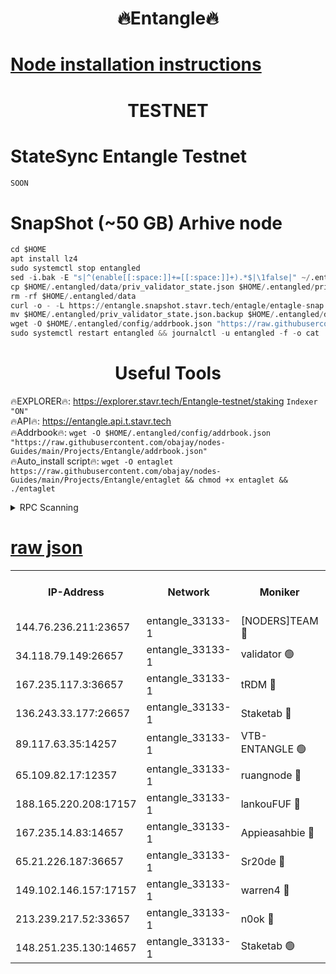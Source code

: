 <h1 align="center"> 🔥Entangle🔥</h1>

[Node installation instructions](https://github.com/obajay/nodes-Guides/tree/main/Projects/Entangle)
=

<h1 align="center"> TESTNET</h1>

# StateSync Entangle Testnet
```python
SOON
```
# SnapShot (~50 GB) Arhive node
```python
cd $HOME
apt install lz4
sudo systemctl stop entangled
sed -i.bak -E "s|^(enable[[:space:]]+=[[:space:]]+).*$|\1false|" ~/.entangled/config/config.toml
cp $HOME/.entangled/data/priv_validator_state.json $HOME/.entangled/priv_validator_state.json.backup
rm -rf $HOME/.entangled/data
curl -o - -L https://entangle.snapshot.stavr.tech/entagle/entagle-snap.tar.lz4 | lz4 -c -d - | tar -x -C $HOME/.entangled --strip-components 2
mv $HOME/.entangled/priv_validator_state.json.backup $HOME/.entangled/data/priv_validator_state.json
wget -O $HOME/.entangled/config/addrbook.json "https://raw.githubusercontent.com/obajay/nodes-Guides/main/Projects/Entangle/addrbook.json"
sudo systemctl restart entangled && journalctl -u entangled -f -o cat
```
 <h1 align="center"> Useful Tools</h1>
 
🔥EXPLORER🔥: https://explorer.stavr.tech/Entangle-testnet/staking        `Indexer "ON"` \
🔥API🔥:      https://entangle.api.t.stavr.tech \
🔥Addrbook🔥: ```wget -O $HOME/.entangled/config/addrbook.json "https://raw.githubusercontent.com/obajay/nodes-Guides/main/Projects/Entangle/addrbook.json"``` \
🔥Auto_install script🔥:  `wget -O entaglet https://raw.githubusercontent.com/obajay/nodes-Guides/main/Projects/Entangle/entaglet && chmod +x entaglet && ./entaglet`


<details>
<summary>RPC Scanning</summary>

<h2 align="center"> We scan nodes in real time every 4 hours. And we provide the final result of RPC endpoints.
We cannot influence the operation of these nodes in any way. </h2>


```python
If Voting Power is higher than 0 --> then the Node is a validator of the network and may be subject to attack and be a potential threat to the chain.
```
```python
We marked such validators with a red symbol
```

</details>

[raw json](https://rpc-check.entangt.stavr.tech/entangt/rpc-entangt-result.json)
=


<table><tr><th>IP-Address</th><th>Network</th><th>Moniker</th><th>Latest Block Height</th><th>Earliest Block Height</th><th>Catching Up</th><th>Tx Index</th><th>Voting Power</th><th>Scan Time</th></tr><tr><td>144.76.236.211:23657</td><td>entangle_33133-1</td><td>[NODERS]TEAM 🔴</td><td>2288477</td><td>1</td><td>False</td><td>off</td><td>27069225009726118</td><td>2024-02-20T21:03:05.861213347UTC</td></tr><tr><td>34.118.79.149:26657</td><td>entangle_33133-1</td><td>validator 🟢</td><td>2288479</td><td>1</td><td>False</td><td>on</td><td>0</td><td>2024-02-20T21:03:13.006164325UTC</td></tr><tr><td>167.235.117.3:36657</td><td>entangle_33133-1</td><td>tRDM 🔴</td><td>2288479</td><td>1</td><td>False</td><td>on</td><td>187956977543471</td><td>2024-02-20T21:03:17.731714948UTC</td></tr><tr><td>136.243.33.177:26657</td><td>entangle_33133-1</td><td>Staketab 🔴</td><td>2288477</td><td>660001</td><td>False</td><td>on</td><td>155947421267040</td><td>2024-02-20T21:03:08.273964463UTC</td></tr><tr><td>89.117.63.35:14257</td><td>entangle_33133-1</td><td>VTB-ENTANGLE 🟢</td><td>2288477</td><td>1162001</td><td>False</td><td>off</td><td>0</td><td>2024-02-20T21:03:03.119356840UTC</td></tr><tr><td>65.109.82.17:12357</td><td>entangle_33133-1</td><td>ruangnode 🔴</td><td>2288476</td><td>1312001</td><td>False</td><td>off</td><td>512520058530437</td><td>2024-02-20T21:02:54.334101194UTC</td></tr><tr><td>188.165.220.208:17157</td><td>entangle_33133-1</td><td>lankouFUF 🔴</td><td>2288476</td><td>1910001</td><td>False</td><td>off</td><td>316793916286245</td><td>2024-02-20T21:02:56.636178349UTC</td></tr><tr><td>167.235.14.83:14657</td><td>entangle_33133-1</td><td>Appieasahbie 🔴</td><td>2288479</td><td>2042001</td><td>False</td><td>on</td><td>43255846663117574</td><td>2024-02-20T21:03:17.366405413UTC</td></tr><tr><td>65.21.226.187:36657</td><td>entangle_33133-1</td><td>Sr20de 🔴</td><td>2288476</td><td>2049001</td><td>False</td><td>off</td><td>19516726078017</td><td>2024-02-20T21:02:53.652605011UTC</td></tr><tr><td>149.102.146.157:17157</td><td>entangle_33133-1</td><td>warren4 🔴</td><td>2288477</td><td>2098001</td><td>False</td><td>on</td><td>499897925779815</td><td>2024-02-20T21:03:05.544026093UTC</td></tr><tr><td>213.239.217.52:33657</td><td>entangle_33133-1</td><td>n0ok 🔴</td><td>2288479</td><td>2188479</td><td>False</td><td>off</td><td>46593113126324114</td><td>2024-02-20T21:03:12.670849760UTC</td></tr><tr><td>148.251.235.130:14657</td><td>entangle_33133-1</td><td>Staketab 🟢</td><td>2288476</td><td>2272001</td><td>False</td><td>on</td><td>0</td><td>2024-02-20T21:02:53.276086199UTC</td></tr></table>
